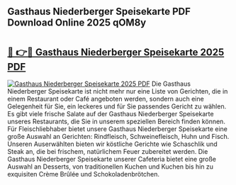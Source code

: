 ## Gasthaus Niederberger Speisekarte PDF Download Online 2025 qOM8y

# <h2><a href="http://gcdy3l1.nevu.top/?p=Gasthaus+Niederberger+Speisekarte">🔗 👉🔴 Gasthaus Niederberger Speisekarte 2025 PDF</a></h2>

[![Gasthaus Niederberger Speisekarte 2025 PDF](https://i.imgur.com/dBaPXMq.png)](http://gcdy3l1.nevu.top/?p=Gasthaus+Niederberger+Speisekarte)
Die Gasthaus Niederberger Speisekarte ist nicht mehr nur eine Liste von Gerichten, die in einem Restaurant oder Café angeboten werden, sondern auch eine Gelegenheit für Sie, ein leckeres und für Sie passendes Gericht zu wählen. Es gibt viele frische Salate auf der Gasthaus Niederberger Speisekarte unseres Restaurants, die Sie in unserem speziellen Bereich finden können. Für Fleischliebhaber bietet unsere Gasthaus Niederberger Speisekarte eine große Auswahl an Gerichten: Rindfleisch, Schweinefleisch, Huhn und Fisch. Unseren Auserwählten bieten wir köstliche Gerichte wie Schaschlik und Steak an, die bei frischem, natürlichem Feuer zubereitet werden. Die Gasthaus Niederberger Speisekarte unserer Cafeteria bietet eine große Auswahl an Desserts, von traditionellen Kuchen und Kuchen bis hin zu exquisiten Crème Brûlée und Schokoladenbrötchen.
